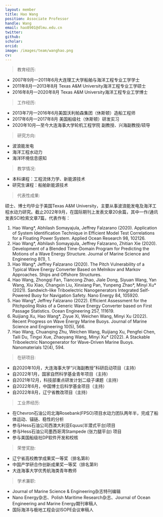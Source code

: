 ```yaml
---
layout: member
title: Hao Wang
position: Associate Professor
handle: Wang
email: hao8901@dlmu.edu.cn
twitter: 
github: 
scholar:
orcid: 
image: /images/team/wanghao.png
cv: 
---
```



> 教育经历:

- 2007年9月—2011年6月大连理工大学船舶与海洋工程专业工学学士
- 2011年8月—2013年8月 Texas A&M University海洋工程专业工学硕士
- 2016年8月—2020年8月 Texas A&M University海洋工程专业工学博士


> 工作经历:

- 2013年7月—2016年6月美国沃利帕森集团（休斯顿）造船工程师
- 2017年6月—2017年8月 美国船级社（休斯顿）研发实习
- 2020年10月—至今大连海事大学轮机工程学院 副教授、兴海副教授/硕导

> 研究方向:

- 波浪能发电
- 海洋工程水动力
- 海洋环境信息感知

> 教学情况:

- 本科课程：工程流体力学、新能源技术
- 研究生课程：船舶新能源技术

> 代表性成果:

硕士、博士均毕业于美国Texas A&M University，主要从事波浪能发电及海洋工程水动力研究。截止2022年9月，在国际期刊上发表文章20余篇，其中一作/通讯发表SCI检索文章7篇，代表作有：

1.	Hao Wang*, Abhilash Somayajula, Jeffrey Falzarano (2020). Application of System Identification Technique in Efficient Model Test Correlations for a Floating Power System. Applied Ocean Research 98, 102126.
2.	Hao Wang*, Abhilash Somayajula, Jeffrey Falzarano, Zhitian Xie (2020). Development of a Blended Time-Domain Program for Predicting the Motions of a Wave Energy Structure. Journal of Marine Science and Engineering 8(1), 1.
3.	Hao Wang*, Jeffrey Falzarano (2020). The Pitch Vulnerability of a Typical Wave Energy Converter Based on Melnikov and Markov Approaches. Ships and Offshore Structures.
4.	Hao Wang, Zhongqi Fan, Tiancong Zhao, Jiale Dong, Siyuan Wang, Yan Wang, Xiu Xiao, Changxin Liu, Xinxiang Pan, Yunpeng Zhao*, Minyi Xu* (2021). Sandwich-like Triboelectric Nanogenerators Integrated Self-Powered Buoy for Navigation Safety. Nano Energy 84, 105920.
5.	Hao Wang*, Jeffrey Falzarano (2022). Efficient Assessment for the Pitchpoling Risks of a Generic Wave Energy Converter based on First Passage Statistics. Ocean Engineering 257, 111619.
6.	Ruijiang Xu, Hao Wang*, Ziyue Xi, Weichen Wang, Minyi Xu (2022). Recent Progress on Wave Energy Marine Buoys. Journal of Marine Science and Engineering 10(5), 566.
7.	Hao Wang, Chuanqing Zhu, Weichen Wang, Ruijiang Xu, Pengfei Chen, Taili Du, Tingxi Xue, Zhaoyang Wang, Minyi Xu* (2022). A Stackable Triboelectric Nanogenerator for Wave-Driven Marine Buoys. Nanomaterials 12(4), 594.


>在研项目:

- 自2020年10月，大连海事大学“兴海副教授”科研启动项目（主持）
- 自2022年1月，国家自然科学基金青年项目（主持）
- 自2021年12月，科技部重点研发计划二级子课题（主持）
- 自2022年6月，中国博士后科学基金项目（主持）
- 自2022年8月，辽宁省教改项目（主持）

> 工业界经历:

- 在Chevron石油公司北海Rosebank(FPSO)项目水动力团队两年半，完成了船体运动、锚链、稳性的分析
- 参与Hess石油公司西澳大利亚Equus(半潜式平台)项目
- 参与Hess石油公司墨西哥湾Stampede (张力腿平台) 项目
- 参与美国船级社DP软件开发和校核

> 荣誉奖励:

- 辽宁省高校教学成果奖一等奖（排名第8）
- 中国产学研合作创新成果奖一等奖（排名第9）
- 大连海事大学优秀航海类青年教师

> 学术兼职:

- Journal of Marine Science & Engineering杂志特刊编辑
- Nano Energy杂志、Polish Maritime Research杂志、Journal of Ocean Engineering and Marine Energy期刊审稿人
- 国际海洋与极地工程会议ISOPE会议审稿人


